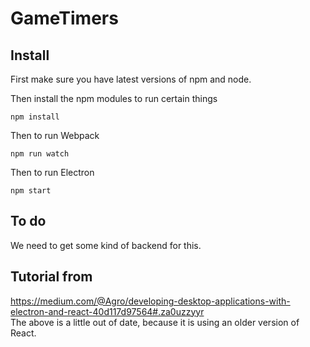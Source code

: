 # GameTimers

## Install

First make sure you have latest versions of npm and node.

Then install the npm modules to run certain things

```
npm install
```

Then to run Webpack

```
npm run watch
```

Then to run Electron

```
npm start
```

## To do

We need to get some kind of backend for this.


## Tutorial from

https://medium.com/@Agro/developing-desktop-applications-with-electron-and-react-40d117d97564#.za0uzzyyr  
The above is a little out of date, because it is using an older version of React.